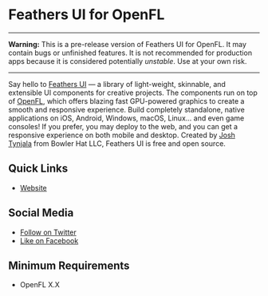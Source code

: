 # Feathers UI for OpenFL

---

**Warning:** This is a pre-release version of Feathers UI for OpenFL. It may contain bugs or unfinished features. It is not recommended for production apps because it is considered potentially *unstable*. Use at your own risk.

---

Say hello to [Feathers UI](https://feathersui.com/) — a library of light-weight, skinnable, and extensible UI components for creative projects. The components run on top of [OpenFL](https://www.openfl.org/), which offers blazing fast GPU-powered graphics to create a smooth and responsive experience. Build completely standalone, native applications on iOS, Android, Windows, macOS, Linux... and even game consoles! If you prefer, you may deploy to the web, and you can get a responsive experience on both mobile and desktop. Created by [Josh Tynjala](https://twitter.com/joshtynjala) from Bowler Hat LLC, Feathers UI is free and open source.

## Quick Links

* [Website](https://feathersui.com/)

## Social Media

* [Follow on Twitter](https://twitter.com/feathersui)
* [Like on Facebook](https://facebook.com/feathersui)

## Minimum Requirements

* OpenFL X.X